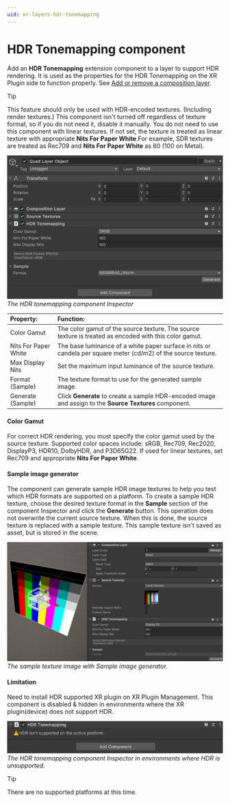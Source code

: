 ```yaml
---
uid: xr-layers-hdr-tonemapping
---
```


# HDR Tonemapping component

Add an **HDR Tonemapping** extension component to a layer to support HDR rendering. It is used as the properties for the HDR Tonemapping on the XR Plugin side to function properly. See [Add or remove a composition layer].

> [!TIP]
> This feature should only be used with HDR-encoded textures. (Including render textures.)
> This component isn't turned off regardless of texture format, so if you do not need it, disable it manually.
> You do not need to use this component with linear textures. If not set, the texture is treated as linear texture with appropriate **Nits For Paper White**.For example, SDR textures are treated as Rec709 and **Nits For Paper White** as 80 (100 on Metal).

![](images/Inspector_HDRTonemapping.png)<br />*The HDR tonemapping component Inspector*

| Property:| Function: |
|:---|:---|
| Color Gamut | The color gamut of the source texture. The source texture is treated as encoded with this color gamut.|
| Nits For Paper White|The base luminance of a white paper surface in nits or candela per square meter (cd/m2) of the source texture.|
| Max Display Nits|Set the maximum input luminance of the source texture.|
| Format (Sample)| The texture format to use for the generated sample image. |
| Generate (Sample)| Click **Generate** to create a sample HDR-encoded image and assign to the **Source Textures** component.|

#### Color Gamut

For correct HDR rendering, you must specify the color gamut used by the source texture. Supported color spaces include:  sRGB, Rec709, Rec2020, DisplayP3, HDR10, DolbyHDR, and P3D65G22. If used for linear textures, set Rec709 and appropriate **Nits For Paper White**.

#### Sample image generator

The component can generate sample HDR image textures to help you test which HDR formats are supported on a platform.
To create a sample HDR texture, choose the desired texture format in the **Sample** section of the component Inspector and click the **Generate** button.
This operation does not overwrite the current source texture. When this is done, the source texture is replaced with a sample texture. This sample texture isn't saved as asset, but is stored in the scene.

![](images/Inspector_HDRTonemapping_Sample.png)<br />*The sample texture image with Sample image generator.*

#### Limitation

Need to install HDR supported XR plugin on XR Plugin Management.
This component is disabled & hidden in environments where the XR plugin(device) does not support HDR.

![](images/Inspector_HDRTonemapping_NotSupported.png)<br />*The HDR tonemapping component Inspector in environments where HDR is unsupported.*

> [!TIP]
> There are no supported platforms at this time.

[Add or remove a composition layer]: xref:xr-layers-add-layer
